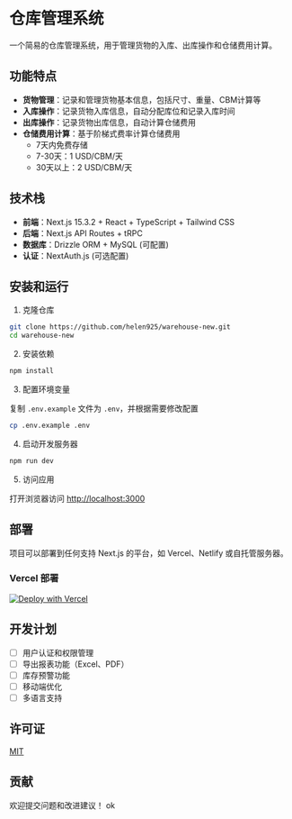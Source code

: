 # 仓库管理系统

一个简易的仓库管理系统，用于管理货物的入库、出库操作和仓储费用计算。

## 功能特点

- **货物管理**：记录和管理货物基本信息，包括尺寸、重量、CBM计算等
- **入库操作**：记录货物入库信息，自动分配库位和记录入库时间
- **出库操作**：记录货物出库信息，自动计算仓储费用
- **仓储费用计算**：基于阶梯式费率计算仓储费用
  - 7天内免费存储
  - 7-30天：1 USD/CBM/天
  - 30天以上：2 USD/CBM/天

## 技术栈

- **前端**：Next.js 15.3.2 + React + TypeScript + Tailwind CSS
- **后端**：Next.js API Routes + tRPC
- **数据库**：Drizzle ORM + MySQL (可配置)
- **认证**：NextAuth.js (可选配置)

## 安装和运行

1. 克隆仓库

```bash
git clone https://github.com/helen925/warehouse-new.git
cd warehouse-new
```

2. 安装依赖

```bash
npm install
```

3. 配置环境变量

复制 `.env.example` 文件为 `.env`，并根据需要修改配置

```bash
cp .env.example .env
```

4. 启动开发服务器

```bash
npm run dev
```

5. 访问应用

打开浏览器访问 [http://localhost:3000](http://localhost:3000)

## 部署

项目可以部署到任何支持 Next.js 的平台，如 Vercel、Netlify 或自托管服务器。

### Vercel 部署

[![Deploy with Vercel](https://vercel.com/button)](https://vercel.com/new/clone?repository-url=https%3A%2F%2Fgithub.com%2Fhelen925%2Fwarehouse-new)

## 开发计划

- [ ] 用户认证和权限管理
- [ ] 导出报表功能（Excel、PDF）
- [ ] 库存预警功能
- [ ] 移动端优化
- [ ] 多语言支持

## 许可证

[MIT](LICENSE)

## 贡献

欢迎提交问题和改进建议！
ok


